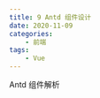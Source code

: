 ```yaml
---
title: 9 Antd 组件设计
date: 2020-11-09
categories:
    - 前端
tags:
	- Vue
---
```

Antd 组件解析
<!-- more -->


